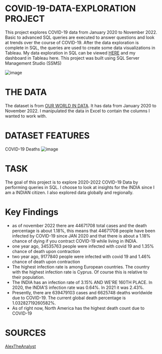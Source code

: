 # COVID-19-DATA-EXPLORATION PROJECT

This project explores COVID-19 data from January 2020 to November 2022. Basic to advanced SQL queries are executed to answer questions and look at trends over the course of COVID-19. After the data exploration is complete in SQL, the queries are used to create some data visualizations in Tableau. My data exploration in SQL can be viewed [HERE](https://github.com/JAGROOPSINGH13/COVID-19-DATA-EXPLORATION-IN-SQL/commit/1489ca15e6c68f28c842677d05cca8adcbfe251f) and my dashboard in Tableau here. This project was built using SQL Server Management Studio (SSMS)

![image](https://user-images.githubusercontent.com/112798984/206856707-350c7e01-ba1b-4d41-aba4-ebfe4ad748c7.png)

# THE DATA
The dataset is from [OUR WORLD IN DATA](https://ourworldindata.org/covid-deaths). It has data from January 2020 to November 2022. I manipulated the data in Excel to contain the columns I wanted to work with.
# DATASET FEATURES
COVID-19 Deaths
![image](https://user-images.githubusercontent.com/112798984/206856921-3a26f1b1-a189-4b64-9649-e786c9221881.png)
# TASK
The goal of this project is to explore 2020-2022 COVID-19 Data by performing queries in SQL. I choose to look at insights for the INDIA since I am a INDIAN citizen. I also explored data globally and regionally.

# Key Findings
* as of november 2022 there are 44671708 total cases and the death percentage is about 1.18%, this means that 44671708 people have been infected by COVID-19 since JAN 2020 and that there is about a 1.18% chance of dying if you contract COVID-19 while living in INDIA.
* one year ago, 34535763 people were infected with covid 19 and 1.35% chance of death upon contraction
* two year ago, 9177840 people were infected with covid 19 and 1.46% chance of death upon contraction
* The highest infection rate is among European countries. The country with the highest infection rate is Cyprus. Of course this is relative to their population.
* The INDIA has an infection rate of 3.15% AND WE'RE 160TH PLACE. In 2020, the INDIA'S infection rate was 0.64%. In 2021 it was 2.43%.
* Presently, there are 639479103 cases and 6625748 deaths worldwide due to COVID-19. The current global death percentage is 1.03282719260582%. 
* As of right now, North America has the highest death count due to COVID-19

# SOURCES
[AlexTheAnalyst](https://github.com/AlexTheAnalyst/PortfolioProjects)
